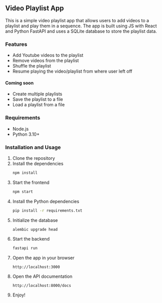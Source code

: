 ## Video Playlist App

This is a simple video playlist app that allows users to add videos to a playlist and play them in a sequence. 
The app is built using JS with React and Python FastAPI and uses a SQLite database to store the playlist data.

### Features
- Add Youtube videos to the playlist
- Remove videos from the playlist
- Shuffle the playlist
- Resume playing the video/playlist from where user left off

#### Coming soon
- Create multiple playlists
- Save the playlist to a file
- Load a playlist from a file

### Requirements
- Node.js
- Python 3.10+

### Installation and Usage

1. Clone the repository
2. Install the dependencies
    ```bash
    npm install
    ```
3. Start the frontend
    ```bash
    npm start
    ```
4. Install the Python dependencies
    ```bash
    pip install -r requirements.txt

5. Initialize the database
    ```bash
    alembic upgrade head
    ```
6. Start the backend
    ```bash
    fastapi run
    ```
7. Open the app in your browser
    ```
    http://localhost:3000
    ```
8. Open the API documentation
    ```
    http://localhost:8000/docs
    ```
9. Enjoy!